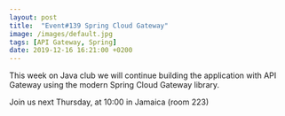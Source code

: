 ```yaml
---
layout: post
title:  "Event#139 Spring Cloud Gateway"
image: /images/default.jpg
tags: [API Gateway, Spring]
date: 2019-12-16 16:21:00 +0200
---
```


This week on Java club we will continue building the application with API Gateway using the modern Spring Cloud Gateway library.[]()

Join us next Thursday, at 10:00 in Jamaica (room 223)